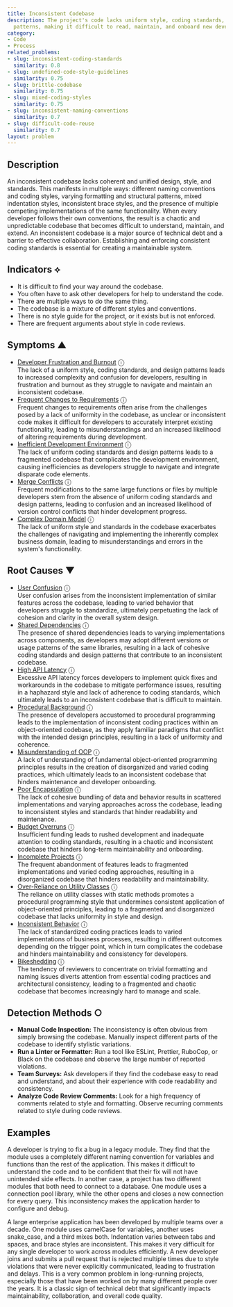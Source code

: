 ```yaml
---
title: Inconsistent Codebase
description: The project's code lacks uniform style, coding standards, and design
  patterns, making it difficult to read, maintain, and onboard new developers.
category:
- Code
- Process
related_problems:
- slug: inconsistent-coding-standards
  similarity: 0.8
- slug: undefined-code-style-guidelines
  similarity: 0.75
- slug: brittle-codebase
  similarity: 0.75
- slug: mixed-coding-styles
  similarity: 0.75
- slug: inconsistent-naming-conventions
  similarity: 0.7
- slug: difficult-code-reuse
  similarity: 0.7
layout: problem
---
```


## Description
An inconsistent codebase lacks coherent and unified design, style, and standards. This manifests in multiple ways: different naming conventions and coding styles, varying formatting and structural patterns, mixed indentation styles, inconsistent brace styles, and the presence of multiple competing implementations of the same functionality. When every developer follows their own conventions, the result is a chaotic and unpredictable codebase that becomes difficult to understand, maintain, and extend. An inconsistent codebase is a major source of technical debt and a barrier to effective collaboration. Establishing and enforcing consistent coding standards is essential for creating a maintainable system.


## Indicators ⟡
- It is difficult to find your way around the codebase.
- You often have to ask other developers for help to understand the code.
- There are multiple ways to do the same thing.
- The codebase is a mixture of different styles and conventions.
- There is no style guide for the project, or it exists but is not enforced.
- There are frequent arguments about style in code reviews.


## Symptoms ▲

- [Developer Frustration and Burnout](developer-frustration-and-burnout.md) <span class="info-tooltip" title="Confidence: 0.381, Strength: 0.595">ⓘ</span>
<br/>  The lack of a uniform style, coding standards, and design patterns leads to increased complexity and confusion for developers, resulting in frustration and burnout as they struggle to navigate and maintain an inconsistent codebase.
- [Frequent Changes to Requirements](frequent-changes-to-requirements.md) <span class="info-tooltip" title="Confidence: 0.330, Strength: 0.542">ⓘ</span>
<br/>  Frequent changes to requirements often arise from the challenges posed by a lack of uniformity in the codebase, as unclear or inconsistent code makes it difficult for developers to accurately interpret existing functionality, leading to misunderstandings and an increased likelihood of altering requirements during development.
- [Inefficient Development Environment](inefficient-development-environment.md) <span class="info-tooltip" title="Confidence: 0.321, Strength: 0.609">ⓘ</span>
<br/>  The lack of uniform coding standards and design patterns leads to a fragmented codebase that complicates the development environment, causing inefficiencies as developers struggle to navigate and integrate disparate code elements.
- [Merge Conflicts](merge-conflicts.md) <span class="info-tooltip" title="Confidence: 0.314, Strength: 0.581">ⓘ</span>
<br/>  Frequent modifications to the same large functions or files by multiple developers stem from the absence of uniform coding standards and design patterns, leading to confusion and an increased likelihood of version control conflicts that hinder development progress.
- [Complex Domain Model](complex-domain-model.md) <span class="info-tooltip" title="Confidence: 0.304, Strength: 0.537">ⓘ</span>
<br/>  The lack of uniform style and standards in the codebase exacerbates the challenges of navigating and implementing the inherently complex business domain, leading to misunderstandings and errors in the system's functionality.

## Root Causes ▼

- [User Confusion](user-confusion.md) <span class="info-tooltip" title="Confidence: 0.348, Strength: 0.946">ⓘ</span>
<br/>  User confusion arises from the inconsistent implementation of similar features across the codebase, leading to varied behavior that developers struggle to standardize, ultimately perpetuating the lack of cohesion and clarity in the overall system design.
- [Shared Dependencies](shared-dependencies.md) <span class="info-tooltip" title="Confidence: 0.342, Strength: 0.928">ⓘ</span>
<br/>  The presence of shared dependencies leads to varying implementations across components, as developers may adopt different versions or usage patterns of the same libraries, resulting in a lack of cohesive coding standards and design patterns that contribute to an inconsistent codebase.
- [High API Latency](high-api-latency.md) <span class="info-tooltip" title="Confidence: 0.329, Strength: 0.924">ⓘ</span>
<br/>  Excessive API latency forces developers to implement quick fixes and workarounds in the codebase to mitigate performance issues, resulting in a haphazard style and lack of adherence to coding standards, which ultimately leads to an inconsistent codebase that is difficult to maintain.
- [Procedural Background](procedural-background.md) <span class="info-tooltip" title="Confidence: 0.329, Strength: 0.933">ⓘ</span>
<br/>  The presence of developers accustomed to procedural programming leads to the implementation of inconsistent coding practices within an object-oriented codebase, as they apply familiar paradigms that conflict with the intended design principles, resulting in a lack of uniformity and coherence.
- [Misunderstanding of OOP](misunderstanding-of-oop.md) <span class="info-tooltip" title="Confidence: 0.322, Strength: 0.919">ⓘ</span>
<br/>  A lack of understanding of fundamental object-oriented programming principles results in the creation of disorganized and varied coding practices, which ultimately leads to an inconsistent codebase that hinders maintenance and developer onboarding.
- [Poor Encapsulation](poor-encapsulation.md) <span class="info-tooltip" title="Confidence: 0.316, Strength: 0.924">ⓘ</span>
<br/>  The lack of cohesive bundling of data and behavior results in scattered implementations and varying approaches across the codebase, leading to inconsistent styles and standards that hinder readability and maintenance.
- [Budget Overruns](budget-overruns.md) <span class="info-tooltip" title="Confidence: 0.313, Strength: 0.928">ⓘ</span>
<br/>  Insufficient funding leads to rushed development and inadequate attention to coding standards, resulting in a chaotic and inconsistent codebase that hinders long-term maintainability and onboarding.
- [Incomplete Projects](incomplete-projects.md) <span class="info-tooltip" title="Confidence: 0.311, Strength: 0.899">ⓘ</span>
<br/>  The frequent abandonment of features leads to fragmented implementations and varied coding approaches, resulting in a disorganized codebase that hinders readability and maintainability.
- [Over-Reliance on Utility Classes](over-reliance-on-utility-classes.md) <span class="info-tooltip" title="Confidence: 0.310, Strength: 0.870">ⓘ</span>
<br/>  The reliance on utility classes with static methods promotes a procedural programming style that undermines consistent application of object-oriented principles, leading to a fragmented and disorganized codebase that lacks uniformity in style and design.
- [Inconsistent Behavior](inconsistent-behavior.md) <span class="info-tooltip" title="Confidence: 0.307, Strength: 0.909">ⓘ</span>
<br/>  The lack of standardized coding practices leads to varied implementations of business processes, resulting in different outcomes depending on the trigger point, which in turn complicates the codebase and hinders maintainability and consistency for developers.
- [Bikeshedding](bikeshedding.md) <span class="info-tooltip" title="Confidence: 0.303, Strength: 0.834">ⓘ</span>
<br/>  The tendency of reviewers to concentrate on trivial formatting and naming issues diverts attention from essential coding practices and architectural consistency, leading to a fragmented and chaotic codebase that becomes increasingly hard to manage and scale.

## Detection Methods ○

- **Manual Code Inspection:** The inconsistency is often obvious from simply browsing the codebase. Manually inspect different parts of the codebase to identify stylistic variations.
- **Run a Linter or Formatter:** Run a tool like ESLint, Prettier, RuboCop, or Black on the codebase and observe the large number of reported violations.
- **Team Surveys:** Ask developers if they find the codebase easy to read and understand, and about their experience with code readability and consistency.
- **Analyze Code Review Comments:** Look for a high frequency of comments related to style and formatting. Observe recurring comments related to style during code reviews.


## Examples
A developer is trying to fix a bug in a legacy module. They find that the module uses a completely different naming convention for variables and functions than the rest of the application. This makes it difficult to understand the code and to be confident that their fix will not have unintended side effects. In another case, a project has two different modules that both need to connect to a database. One module uses a connection pool library, while the other opens and closes a new connection for every query. This inconsistency makes the application harder to configure and debug.

A large enterprise application has been developed by multiple teams over a decade. One module uses camelCase for variables, another uses snake_case, and a third mixes both. Indentation varies between tabs and spaces, and brace styles are inconsistent. This makes it very difficult for any single developer to work across modules efficiently. A new developer joins and submits a pull request that is rejected multiple times due to style violations that were never explicitly communicated, leading to frustration and delays. This is a very common problem in long-running projects, especially those that have been worked on by many different people over the years. It is a classic sign of technical debt that significantly impacts maintainability, collaboration, and overall code quality.
